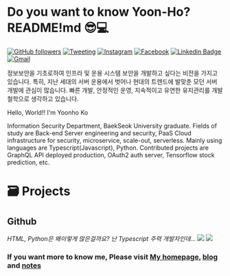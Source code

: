 # Do you want to know Yoon-Ho? README!md 😎💻

[![GitHub followers](https://img.shields.io/github/followers/yoonhoGo.svg?style=social&label=Follow&maxAge=2592000)](https://github.com/yoonhoGo?tab=followers)
[![Tweeting](https://img.shields.io/twitter/follow/yoonho_go?style=social)](https://twitter.com/yoonho_go)
[![Instagram](https://img.shields.io/badge/instagram-ynh_g-default?logo=instagram&style=social)](https://instagram.com/ynh_g)
[![Facebook](https://img.shields.io/badge/facebook-goyoonho-default?logo=facebook&style=social)](https://facebook.com/goyoonho)
[![Linkedin Badge](https://img.shields.io/badge/LinkedIn-고윤호-default?style=social&logo=Linkedin&link=https://www.linkedin.com/in/%EC%9C%A4%ED%98%B8-%EA%B3%A0-006099161/)](https://www.linkedin.com/in/%EC%9C%A4%ED%98%B8-%EA%B3%A0-006099161/)
[![Gmail](https://img.shields.io/badge/gmail-lylisha@gmail.com-default?style=social&logo=gmail&link=mailto:lylisha@gmail.com)](mailto:lylisha@gmail.com)

정보보안을 기초로하여 인프라 및 운용 시스템 보안을 개발하고 싶다는 비전을 가지고 있습니다. 특히, 지난 세대의 서버 운용에서 벗어나 현대의 트렌드에 발맞춘 모던 서버 개발에 관심이 많습니다. 빠른 개발, 안정적인 운영, 지속적이고 유연한 유지관리를 개발 철학으로 생각하고 있습니다.

Hello, World!! I'm Yoonho Ko

Information Security Department, BaekSeok University graduate. Fields of study are Back-end Server engineering and security, PaaS Cloud infrastructure for security, microservice, scale-out, serverless. Mainly using languages are Typescript(Javascript), Python. Contributed projects are GraphQL API deployed production, OAuth2 auth server, Tensorflow stock prediction, etc.

# 🗃 Projects

## Github
_HTML, Python은 왜이렇게 많은걸까요? 난 Typescript 주력 개발자인데..._
<img src="https://github-readme-stats.vercel.app/api?username=yoonhoGo&show_icons=true&count_private=true&theme=gruvbox" />
<img src="https://github-readme-stats.anuraghazra1.vercel.app/api/top-langs/?username=yoonhoGo&layout=compact&theme=gruvbox" />

### If you want more to know me, Please visit [My homepage](https://yoonho.site), [blog](https://yoonho.site/blog) and [notes](https://notes.yoonho.site/)
